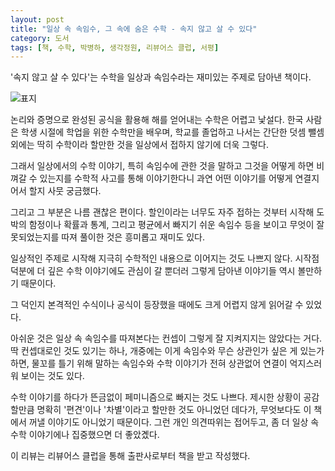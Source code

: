 ```yaml
---
layout: post
title: "일상 속 속임수, 그 속에 숨은 수학 - 속지 않고 살 수 있다"
category: 도서
tags: [책, 수학, 박병하, 생각정원, 리뷰어스 클럽, 서평]
---
```


'속지 않고 살 수 있다'는
수학을 일상과 속임수라는 재미있는 주제로 담아낸 책이다.

![표지](https://lh3.googleusercontent.com/GXnsOaOfJV96f39awKmRKsIiQ9oskZ4CLMAu-s7Y0ovcE2AKABndSVfAvUIh6Abv8geivVBF5dEIHw=s480)

논리와 증명으로 완성된 공식을 활용해 해를 얻어내는 수학은 어렵고 낯설다.
한국 사람은 학생 시절에 학업을 위한 수학만을 배우며,
학교를 졸업하고 나서는 간단한 덧셈 뺄셈 외에는 딱히 수학이라 할만한 것을 일상에서 접하지 않기에 더욱 그렇다.

그래서 일상에서의 수학 이야기, 특히 속임수에 관한 것을 말하고
그것을 어떻게 하면 비껴갈 수 있는지를 수학적 사고를 통해 이야기한다니
과연 어떤 이야기를 어떻게 연결지어서 할지 사뭇 궁금했다.

그리고 그 부분은 나름 괜찮은 편이다.
할인이라는 너무도 자주 접하는 것부터 시작해
도박의 함정이나 확률과 통계, 그리고 평균에서 빠지기 쉬운 속임수 등을 보이고
무엇이 잘못되었는지를 따져 풀이한 것은 흥미롭고 재미도 있다.

일상적인 주제로 시작해 지극히 수학적인 내용으로 이어지는 것도 나쁘지 않다.
시작점 덕분에 더 깊은 수학 이야기에도 관심이 갈 뿐더러
그렇게 담아낸 이야기들 역시 볼만하기 때문이다.

그 덕인지 본격적인 수식이나 공식이 등장했을 때에도
크게 어렵지 않게 읽어갈 수 있었다.

아쉬운 것은 일상 속 속임수를 따져본다는 컨셉이 그렇게 잘 지켜지지는 않았다는 거다.
딱 컨셉대로인 것도 있기는 하나,
개중에는 이게 속임수와 무슨 상관인가 싶은 게 있는가 하면,
물꼬를 틀기 위해 말하는 속임수와 수학 이야기가 전혀 상관없어 연결이 억지스러워 보이는 것도 있다.

수학 이야기를 하다가 뜬금없이 페미니즘으로 빠지는 것도 나쁘다.
제시한 상황이 공감할만큼 명확히 '편견'이나 '차별'이라고 할만한 것도 아니었던 데다가,
무엇보다도 이 책에서 꺼낼 이야기도 아니었기 때문이다.
그런 개인 의견따위는 접어두고, 좀 더 일상 속 수학 이야기에나 집중했으면 더 좋았곘다.



<div class="im im-info">
이 리뷰는 리뷰어스 클럽을 통해 출판사로부터 책을 받고 작성했다.
</div>
